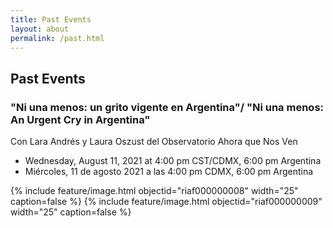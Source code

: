 ```yaml
---
title: Past Events
layout: about
permalink: /past.html
---
```


## Past Events 

### "Ni una menos: un grito vigente en Argentina"/ "Ni una menos: An Urgent Cry in Argentina" 
Con Lara Andrés y Laura Oszust del Observatorio Ahora que Nos Ven

- Wednesday, August 11, 2021 at 4:00 pm CST/CDMX, 6:00 pm Argentina 
- Miércoles, 11 de agosto 2021 a las 4:00 pm CDMX, 6:00 pm Argentina 

{% include feature/image.html objectid="riaf000000008" width="25" caption=false %}
{% include feature/image.html objectid="riaf000000009" width="25" caption=false %}
